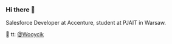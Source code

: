 ### Hi there 👋

Salesforce Developer at Accenture, student at PJAIT in Warsaw. 

📲 tt: <a href="https://twitter.com/Wooycik">@Wooycik</a>
<!--
**vvooycik/vvooycik** is a ✨ _special_ ✨ repository because its `README.md` (this file) appears on your GitHub profile.

Here are some ideas to get you started:

- 🔭 I’m currently working on ...
- 🌱 I’m currently learning ...
- 👯 I’m looking to collaborate on ...
- 🤔 I’m looking for help with ...
- 💬 Ask me about ...
- 📫 How to reach me: ...
- 😄 Pronouns: ...
- ⚡ Fun fact: ...
-->

